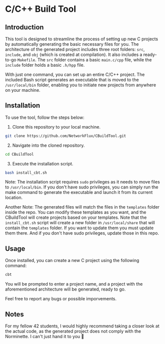 # C/C++ Build Tool

## Introduction

This tool is designed to streamline the process of setting up new C projects by automatically generating the basic necessary files for you. The architecture of the generated project includes three root folders: `src`, `include`, and `obj` (which is created at compilation). It also includes a ready-to-go `Makefile`. The `src` folder contains a basic `main.c/cpp` file, while the `include` folder holds a basic `.h/hpp` file.

With just one command, you can set up an entire C/C++ project. The included Bash script generates an executable that is moved to the `/usr/local/bin` folder, enabling you to initiate new projects from anywhere on your machine.

## Installation

To use the tool, follow the steps below:

1. Clone this repository to your local machine.

```bash
git clone https://github.com/NetworkFlux/CBuildTool.git
```

2. Navigate into the cloned repository.

```bash
cd CBuildTool
```

3. Execute the installation script.

```bash
bash install_cbt.sh
```

Note: The installation script requires `sudo` privileges as it needs to move files to `/usr/local/bin`. If you don't have sudo privileges, you can simply run the make command to generate the executable and launch it from its current location.

Another Note: The generated files will match the files in the `templates` folder inside the repo. You can modify these templates as you want, and the CBuildTool will create projects based on your templates. Note that the `install_cbt.sh` script will create a new folder in `/usr/local/share` that will contain the `templates` folder. If you want to update them you must update them there. And if you don't have sudo privileges, update those in this repo.

## Usage

Once installed, you can create a new C project using the following command:

```bash
cbt
```

You will be prompted to enter a project name, and a project with the aforementioned architecture will be generated, ready to go.

Feel free to report any bugs or possible imporvements.

## Notes

For my fellow 42 students, I would highly recommend taking a closer look at the actual code, as the generated project does not comply with the Norminette. I can't just hand it to you 🤙
